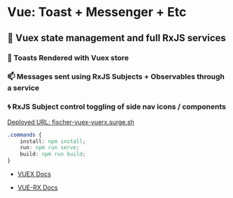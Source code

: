# Vue: Toast + Messenger + Etc

##  🔨 Vuex state management and full RxJS services

### 🍞 Toasts Rendered with Vuex store 

### 📫 Messages sent using RxJS Subjects + Observables through a service

### 🌀 RxJS Subject control toggling of side nav icons / components

[Deployed URL: fischer-vuex-vuerx.surge.sh](http://fischer-vuex-vuerx.surge.sh/)

```css
.commands {
    install: npm install;
    run: npm run serve;
    build: npm run build;
}
```

- [VUEX Docs](https://next.vuex.vuejs.org/guide/actions.html)

- [VUE-RX Docs](https://github.com/vuejs/vue-rx)
